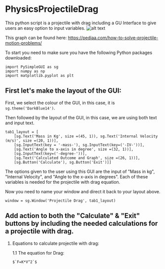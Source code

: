 # PhysicsProjectileDrag
This python script is a projectile with drag including a GU Interface to give users an easy option to input variables.
![alt text](https://th.bing.com/th/id/OIP.uXaOyjOJQfmEgc6iCrMifQHaDS?pid=ImgDet&rs=1)

This graph can be found here: https://pediaa.com/how-to-solve-projectile-motion-problems/

To start you need to make sure you have the following Python packages downloaded:
```
import PySimpleGUI as sg
import numpy as np
import matplotlib.pyplot as plt
```
## First let's make the layout of the GUI:

First, we select the colour of the GUI, in this case, it is ```sg.theme('DarkBlue14')```.

Then followed by the layout of the GUI, in this case, we are using both text and input text. 

```
tab1_layout = [
    [sg.Text('Mass in Kg', size =(45, 1)), sg.Text('Internal Velocity (m/s)', size =(20, 1))],
    [sg.InputText(key = '-mass-'), sg.InputText(key=('-IV-'))],
    [sg.Text('Angle to x-axis in degree', size =(32, 1))],
    [sg.InputText(key=('-degree-'))],
    [sg.Text('Calculated Outcome and Graph', size =(26, 1))],
    [sg.Button('Calculate'), sg.Button('Exit')]] 

```

The options given to the user using this GUI are the input of "Mass in kg", "Internal Velocity", and "Angle to the x-axis in degrees". Each of these variables is needed for the projectile with drag equation. 

Now you need to name your window and direct it back to your layout above.

```
window = sg.Window('Projectile Drag', tab1_layout)
```

## Add action to both the "Calculate" & "Exit" buttons by including the needed calculations for a projectile with drag.

1. Equations to calculate projectile with drag:

   1.1 The equation for Drag:
   
       $`F=K*V^2`$
   
